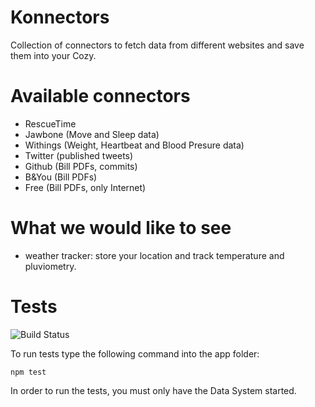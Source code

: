 # Konnectors

Collection of connectors to fetch data from different websites and save them
into your Cozy.

# Available connectors

* RescueTime
* Jawbone (Move and Sleep data)
* Withings (Weight, Heartbeat and Blood Presure data)
* Twitter (published tweets)
* Github (Bill PDFs, commits)
* B&You (Bill PDFs)
* Free (Bill PDFs, only Internet)

# What we would like to see

* weather tracker: store your location and track temperature and pluviometry.

# Tests

![Build
Status](https://travis-ci.org/cozy-labs/konnectors.png?branch=master)

To run tests type the following command into the app folder:

    npm test

In order to run the tests, you must only have the Data System started.
